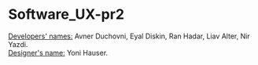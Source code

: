 # Software_UX-pr2

<ins>Developers' names:</ins>
Avner Duchovni, Eyal Diskin, Ran Hadar, Liav Alter, Nir Yazdi.  
<ins>Designer's name:</ins> Yoni Hauser.
